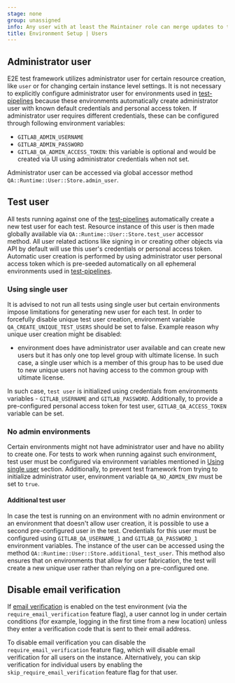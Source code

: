 ```yaml
---
stage: none
group: unassigned
info: Any user with at least the Maintainer role can merge updates to this content. For details, see https://docs.gitlab.com/ee/development/development_processes.html#development-guidelines-review.
title: Environment Setup | Users
---
```


## Administrator user

E2E test framework utilizes administrator user for certain resource creation, like `user` or for changing certain instance level settings. It is not necessary to explicitly configure administrator user for environments used in [test-pipelines](../test_pipelines.md) because these environments automatically create administrator user with known default credentials and personal access token. If administrator user requires different credentials, these can be configured through following environment variables:

- `GITLAB_ADMIN_USERNAME`
- `GITLAB_ADMIN_PASSWORD`
- `GITLAB_QA_ADMIN_ACCESS_TOKEN`: this variable is optional and would be created via UI using administrator credentials when not set.

Administrator user can be accessed via global accessor method `QA::Runtime::User::Store.admin_user`.

## Test user

All tests running against one of the [test-pipelines](../test_pipelines.md) automatically create a new test user for each test. Resource instance of this user is then made globally available via `QA::Runtime::User::Store.test_user` accessor method. All user related actions like signing in or creating other objects via API by default will use this user's credentials or personal access token. Automatic user creation is performed by using administrator user personal access token which is pre-seeded automatically on all ephemeral environments used in [test-pipelines](../test_pipelines.md).

### Using single user

It is advised to not run all tests using single user but certain environments impose limitations for generating new user for each test. In order to forcefully disable unique test user creation, environment variable `QA_CREATE_UNIQUE_TEST_USERS` should be set to false. Example reason why unique user creation might be disabled:

- environment does have administrator user available and can create new users but it has only one top level group with ultimate license. In such case, a single user which is a member of this group has to be used due to new unique users not having access to the common group with ultimate license.

In such case, `test user` is initialized using credentials from environments variables - `GITLAB_USERNAME` and `GITLAB_PASSWORD`. Additionally, to provide a pre-configured personal access token for test user, `GITLAB_QA_ACCESS_TOKEN` variable can be set.

### No admin environments

Certain environments might not have administrator user and have no ability to create one. For tests to work when running against such environment, test user must be configured via environment variables mentioned in [Using single user](#using-single-user) section. Additionally, to prevent test framework from trying to initialize administrator user, environment variable `QA_NO_ADMIN_ENV` must be set to `true`.

#### Additional test user

In case the test is running on an environment with no admin environment or an environment that doesn't allow user creation, it is possible to use a second pre-configured user in the test.
Credentials for this user must be configured using `GITLAB_QA_USERNAME_1` and `GITLAB_QA_PASSWORD_1` environment variables.
The instance of the user can be accessed using the method `QA::Runtime::User::Store.additional_test_user`.
This method also ensures that on environments that allow for user fabrication, the test will create a new unique user rather than relying on a pre-configured one.

## Disable email verification

If [email verification](../../../../security/email_verification.md) is enabled on the test environment (via the `require_email_verification` feature flag), a user cannot log in under certain conditions (for example, logging in the first time from a new location) unless they enter a verification code that is sent to their email address.

To disable email verification you can disable the `require_email_verification` feature flag, which will disable email verification for all users on the instance. Alternatively, you can skip verification for individual users by enabling the `skip_require_email_verification` feature flag for that user.
